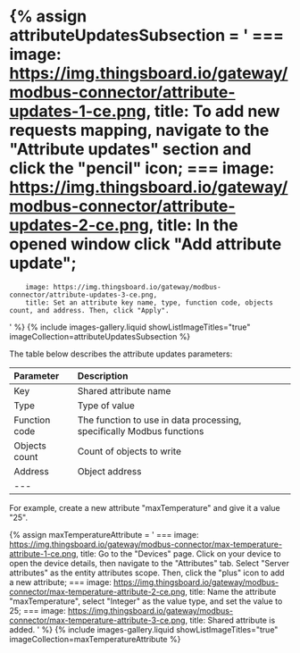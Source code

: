 {% assign attributeUpdatesSubsection = '
    ===
        image: https://img.thingsboard.io/gateway/modbus-connector/attribute-updates-1-ce.png,
        title: To add new requests mapping, navigate to the "Attribute updates" section and click the "pencil" icon;
    ===
        image: https://img.thingsboard.io/gateway/modbus-connector/attribute-updates-2-ce.png,
        title: In the opened window click "Add attribute update";
===
        image: https://img.thingsboard.io/gateway/modbus-connector/attribute-updates-3-ce.png,
        title: Set an attribute key name, type, function code, objects count, and address. Then, click "Apply".
'
%}
{% include images-gallery.liquid showListImageTitles="true" imageCollection=attributeUpdatesSubsection %}

The table below describes the attribute updates parameters:

| **Parameter** | **Description**                                                       |
|:--------------|:----------------------------------------------------------------------
| Key           | Shared attribute name                                                 |
| Type          | Type of value                                                         | 
| Function code | The function to use in data processing, specifically Modbus functions |
| Objects count | Count of objects to write                                             | 
| Address       | Object address                                                        |
| ---           

For example, create a new attribute "maxTemperature" and give it a value "25".

{% assign maxTemperatureAttribute = '
    ===
        image: https://img.thingsboard.io/gateway/modbus-connector/max-temperature-attribute-1-ce.png,
        title: Go to the "Devices" page. Click on your device to open the device details, then navigate to the "Attributes" tab. Select "Server attributes" as the entity attributes scope. Then, click the "plus" icon to add a new attribute;
    ===
        image: https://img.thingsboard.io/gateway/modbus-connector/max-temperature-attribute-2-ce.png,
        title: Name the attribute "maxTemperature", select "Integer" as the value type, and set the value to 25;
    ===
        image: https://img.thingsboard.io/gateway/modbus-connector/max-temperature-attribute-3-ce.png,
        title: Shared attribute is added.
'
%}
{% include images-gallery.liquid showListImageTitles="true" imageCollection=maxTemperatureAttribute %}